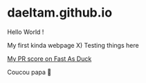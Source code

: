 # daeltam.github.io

Hello World !

My first kinda webpage X)
Testing things here

[My PR score on Fast As Duck](https://www.speedrun.com/fr-FR/fast_as_duck/runs/z191e6wm)


Coucou papa 👋